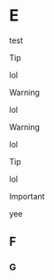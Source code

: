 # E
test

> [!tip]
> lol
<!-- This content will not appear in the rendered Markdown -->
> [!warning]
> lol

> [!warning]
> lol

> [!tip]
> lol

> [!important]
> yee

## F

### G
